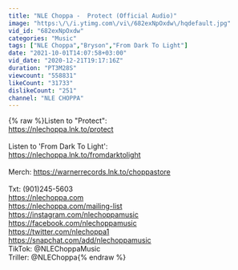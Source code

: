 ```yaml
---
title: "NLE Choppa -  Protect (Official Audio)"
image: "https:\/\/i.ytimg.com\/vi\/682exNpOxdw\/hqdefault.jpg"
vid_id: "682exNpOxdw"
categories: "Music"
tags: ["NLE Choppa","Bryson","From Dark To Light"]
date: "2021-10-01T14:07:58+03:00"
vid_date: "2020-12-21T19:17:16Z"
duration: "PT3M28S"
viewcount: "558831"
likeCount: "31733"
dislikeCount: "251"
channel: "NLE CHOPPA"
---
```

{% raw %}Listen to &quot;Protect&quot;:<br /><a rel="nofollow" target="blank" href="https://nlechoppa.lnk.to/protect">https://nlechoppa.lnk.to/protect</a><br /><br />Listen to 'From Dark To Light':<br /><a rel="nofollow" target="blank" href="https://nlechoppa.lnk.to/fromdarktolight">https://nlechoppa.lnk.to/fromdarktolight</a><br /><br />Merch: <a rel="nofollow" target="blank" href="https://warnerrecords.lnk.to/choppastore">https://warnerrecords.lnk.to/choppastore</a><br /> <br />Txt: (901)245-5603<br /><a rel="nofollow" target="blank" href="https://nlechoppa.com">https://nlechoppa.com</a><br /><a rel="nofollow" target="blank" href="https://nlechoppa.com/mailing-list">https://nlechoppa.com/mailing-list</a><br /><a rel="nofollow" target="blank" href="https://instagram.com/nlechoppamusic">https://instagram.com/nlechoppamusic</a><br /><a rel="nofollow" target="blank" href="https://facebook.com/nlechoppamusic">https://facebook.com/nlechoppamusic</a><br /><a rel="nofollow" target="blank" href="https://twitter.com/nlechoppa1">https://twitter.com/nlechoppa1</a><br /><a rel="nofollow" target="blank" href="https://snapchat.com/add/nlechoppamusic">https://snapchat.com/add/nlechoppamusic</a><br />TikTok: @NLEChoppaMusic<br />Triller: @NLEChoppa{% endraw %}
